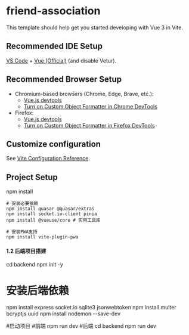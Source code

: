# friend-association

This template should help get you started developing with Vue 3 in Vite.

## Recommended IDE Setup

[VS Code](https://code.visualstudio.com/) + [Vue (Official)](https://marketplace.visualstudio.com/items?itemName=Vue.volar) (and disable Vetur).

## Recommended Browser Setup

- Chromium-based browsers (Chrome, Edge, Brave, etc.):
  - [Vue.js devtools](https://chromewebstore.google.com/detail/vuejs-devtools/nhdogjmejiglipccpnnnanhbledajbpd) 
  - [Turn on Custom Object Formatter in Chrome DevTools](http://bit.ly/object-formatters)
- Firefox:
  - [Vue.js devtools](https://addons.mozilla.org/en-US/firefox/addon/vue-js-devtools/)
  - [Turn on Custom Object Formatter in Firefox DevTools](https://fxdx.dev/firefox-devtools-custom-object-formatters/)

## Customize configuration

See [Vite Configuration Reference](https://vite.dev/config/).

## Project Setup
npm install
```
# 安装必要依赖
npm install quasar @quasar/extras
npm install socket.io-client pinia
npm install @vueuse/core # 实用工具库

# 安装PWA支持
npm install vite-plugin-pwa
```

#### 1.2 后端项目搭建
cd backend
npm init -y

# 安装后端依赖
npm install express socket.io sqlite3 jsonwebtoken
npm install multer bcryptjs uuid
npm install nodemon --save-dev

#启动项目
#前端
npm run dev
#后端
cd backend
npm run dev
